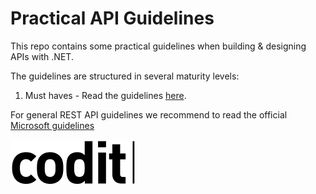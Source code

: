 # Practical API Guidelines
This repo contains some practical guidelines when building & designing APIs with .NET.

The guidelines are structured in several maturity levels:
1. Must haves - Read the guidelines [here](maturity-level-one/README.md).

For general REST API guidelines we recommend to read the official [Microsoft guidelines](https://github.com/Microsoft/api-guidelines)

![Codit](./media/codit-logo.png)